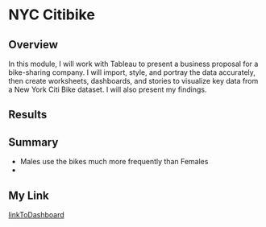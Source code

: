 # NYC Citibike 

## Overview
In this module, I will work with Tableau to present a business proposal for a bike-sharing company. 
I will import, style, and portray the data accurately, then create worksheets, dashboards, and stories to visualize key data from a New York Citi Bike dataset.
I will also present my findings.


## Results


## Summary
 - Males use the bikes much more frequently than Females
 - 


## My Link
[linkToDashboard](https://public.tableau.com/profile/wenzhi.dong#!/)
